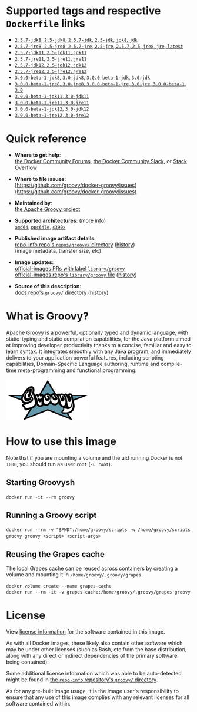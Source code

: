 <!--

********************************************************************************

WARNING:

    DO NOT EDIT "groovy/README.md"

    IT IS AUTO-GENERATED

    (from the other files in "groovy/" combined with a set of templates)

********************************************************************************

-->

# Supported tags and respective `Dockerfile` links

-	[`2.5.7-jdk8`, `2.5-jdk8`, `2.5.7-jdk`, `2.5-jdk`, `jdk8`, `jdk`](https://github.com/groovy/docker-groovy/blob/bdb06615e9514eab52d003dfb2c8f1a9109ffc16/jdk8/Dockerfile)
-	[`2.5.7-jre8`, `2.5-jre8`, `2.5.7-jre`, `2.5-jre`, `2.5.7`, `2.5`, `jre8`, `jre`, `latest`](https://github.com/groovy/docker-groovy/blob/bdb06615e9514eab52d003dfb2c8f1a9109ffc16/jre8/Dockerfile)
-	[`2.5.7-jdk11`, `2.5-jdk11`, `jdk11`](https://github.com/groovy/docker-groovy/blob/bdb06615e9514eab52d003dfb2c8f1a9109ffc16/jdk11/Dockerfile)
-	[`2.5.7-jre11`, `2.5-jre11`, `jre11`](https://github.com/groovy/docker-groovy/blob/bdb06615e9514eab52d003dfb2c8f1a9109ffc16/jre11/Dockerfile)
-	[`2.5.7-jdk12`, `2.5-jdk12`, `jdk12`](https://github.com/groovy/docker-groovy/blob/bdb06615e9514eab52d003dfb2c8f1a9109ffc16/jdk12/Dockerfile)
-	[`2.5.7-jre12`, `2.5-jre12`, `jre12`](https://github.com/groovy/docker-groovy/blob/bdb06615e9514eab52d003dfb2c8f1a9109ffc16/jre12/Dockerfile)
-	[`3.0.0-beta-1-jdk8`, `3.0-jdk8`, `3.0.0-beta-1-jdk`, `3.0-jdk`](https://github.com/groovy/docker-groovy/blob/445999bb5793fb4f6f3d4af011da9193dbb9fb37/jdk8/Dockerfile)
-	[`3.0.0-beta-1-jre8`, `3.0-jre8`, `3.0.0-beta-1-jre`, `3.0-jre`, `3.0.0-beta-1`, `3.0`](https://github.com/groovy/docker-groovy/blob/445999bb5793fb4f6f3d4af011da9193dbb9fb37/jre8/Dockerfile)
-	[`3.0.0-beta-1-jdk11`, `3.0-jdk11`](https://github.com/groovy/docker-groovy/blob/445999bb5793fb4f6f3d4af011da9193dbb9fb37/jdk11/Dockerfile)
-	[`3.0.0-beta-1-jre11`, `3.0-jre11`](https://github.com/groovy/docker-groovy/blob/445999bb5793fb4f6f3d4af011da9193dbb9fb37/jre11/Dockerfile)
-	[`3.0.0-beta-1-jdk12`, `3.0-jdk12`](https://github.com/groovy/docker-groovy/blob/445999bb5793fb4f6f3d4af011da9193dbb9fb37/jdk12/Dockerfile)
-	[`3.0.0-beta-1-jre12`, `3.0-jre12`](https://github.com/groovy/docker-groovy/blob/445999bb5793fb4f6f3d4af011da9193dbb9fb37/jre12/Dockerfile)

# Quick reference

-	**Where to get help**:  
	[the Docker Community Forums](https://forums.docker.com/), [the Docker Community Slack](https://blog.docker.com/2016/11/introducing-docker-community-directory-docker-community-slack/), or [Stack Overflow](https://stackoverflow.com/search?tab=newest&q=docker)

-	**Where to file issues**:  
	[https://github.com/groovy/docker-groovy/issues](https://github.com/groovy/docker-groovy/issues)

-	**Maintained by**:  
	[the Apache Groovy project](https://github.com/groovy/docker-groovy)

-	**Supported architectures**: ([more info](https://github.com/docker-library/official-images#architectures-other-than-amd64))  
	[`amd64`](https://hub.docker.com/r/amd64/groovy/), [`ppc64le`](https://hub.docker.com/r/ppc64le/groovy/), [`s390x`](https://hub.docker.com/r/s390x/groovy/)

-	**Published image artifact details**:  
	[repo-info repo's `repos/groovy/` directory](https://github.com/docker-library/repo-info/blob/master/repos/groovy) ([history](https://github.com/docker-library/repo-info/commits/master/repos/groovy))  
	(image metadata, transfer size, etc)

-	**Image updates**:  
	[official-images PRs with label `library/groovy`](https://github.com/docker-library/official-images/pulls?q=label%3Alibrary%2Fgroovy)  
	[official-images repo's `library/groovy` file](https://github.com/docker-library/official-images/blob/master/library/groovy) ([history](https://github.com/docker-library/official-images/commits/master/library/groovy))

-	**Source of this description**:  
	[docs repo's `groovy/` directory](https://github.com/docker-library/docs/tree/master/groovy) ([history](https://github.com/docker-library/docs/commits/master/groovy))

# What is Groovy?

[Apache Groovy](http://groovy-lang.org/) is a powerful, optionally typed and dynamic language, with static-typing and static compilation capabilities, for the Java platform aimed at improving developer productivity thanks to a concise, familiar and easy to learn syntax. It integrates smoothly with any Java program, and immediately delivers to your application powerful features, including scripting capabilities, Domain-Specific Language authoring, runtime and compile-time meta-programming and functional programming.

![logo](https://raw.githubusercontent.com/docker-library/docs/bb5fc730ed18c45d86425f9fa4265d50cb795ec8/groovy/logo.png)

# How to use this image

Note that if you are mounting a volume and the uid running Docker is not `1000`, you should run as user `root` (`-u root`).

## Starting Groovysh

`docker run -it --rm groovy`

## Running a Groovy script

`docker run --rm -v "$PWD":/home/groovy/scripts -w /home/groovy/scripts groovy groovy <script> <script-args>`

## Reusing the Grapes cache

The local Grapes cache can be reused across containers by creating a volume and mounting it in `/home/groovy/.groovy/grapes`.

```console
docker volume create --name grapes-cache
docker run --rm -it -v grapes-cache:/home/groovy/.groovy/grapes groovy
```

# License

View [license information](http://www.apache.org/licenses/LICENSE-2.0.html) for the software contained in this image.

As with all Docker images, these likely also contain other software which may be under other licenses (such as Bash, etc from the base distribution, along with any direct or indirect dependencies of the primary software being contained).

Some additional license information which was able to be auto-detected might be found in [the `repo-info` repository's `groovy/` directory](https://github.com/docker-library/repo-info/tree/master/repos/groovy).

As for any pre-built image usage, it is the image user's responsibility to ensure that any use of this image complies with any relevant licenses for all software contained within.
